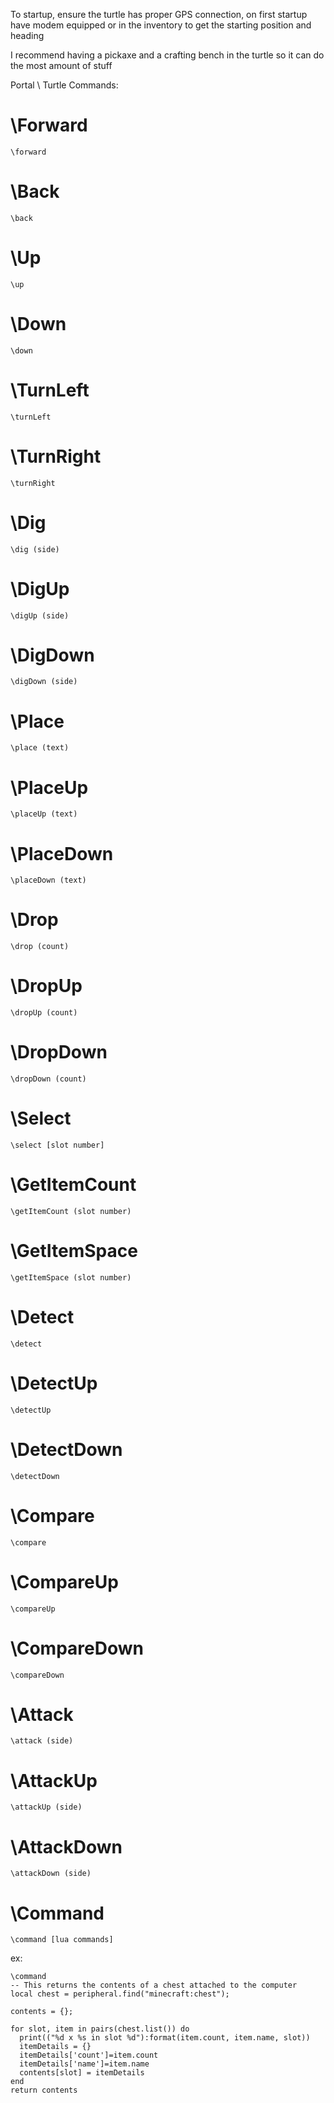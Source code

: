 To startup, ensure the turtle has proper GPS connection,
on first startup have modem equipped or in the inventory to get the starting position and heading


I recommend having a pickaxe and a crafting bench in the turtle so it can do the most amount of stuff


Portal \ Turtle Commands:

# \Forward
`\forward`

# \Back
`\back`

# \Up
`\up`

# \Down
`\down`

# \TurnLeft
`\turnLeft`

# \TurnRight
`\turnRight`

# \Dig
`\dig (side)`

# \DigUp
`\digUp (side)`

# \DigDown
`\digDown (side)`

# \Place
`\place (text)`

# \PlaceUp
`\placeUp (text)`

# \PlaceDown
`\placeDown (text)`

# \Drop
`\drop (count)`

# \DropUp
`\dropUp (count)`

# \DropDown
`\dropDown (count)`

# \Select
`\select [slot number]`

# \GetItemCount
`\getItemCount (slot number)`

# \GetItemSpace
`\getItemSpace (slot number)`

# \Detect
`\detect`

# \DetectUp
`\detectUp`

# \DetectDown
`\detectDown`

# \Compare
`\compare`

# \CompareUp
`\compareUp`

# \CompareDown
`\compareDown`

# \Attack
`\attack (side)`

# \AttackUp
`\attackUp (side)`

# \AttackDown
`\attackDown (side)`

# \Command
`\command [lua commands]`

ex:

```
\command 
-- This returns the contents of a chest attached to the computer
local chest = peripheral.find("minecraft:chest"); 

contents = {}; 

for slot, item in pairs(chest.list()) do
  print(("%d x %s in slot %d"):format(item.count, item.name, slot)) 
  itemDetails = {}
  itemDetails['count']=item.count
  itemDetails['name']=item.name
  contents[slot] = itemDetails
end 
return contents 
```
